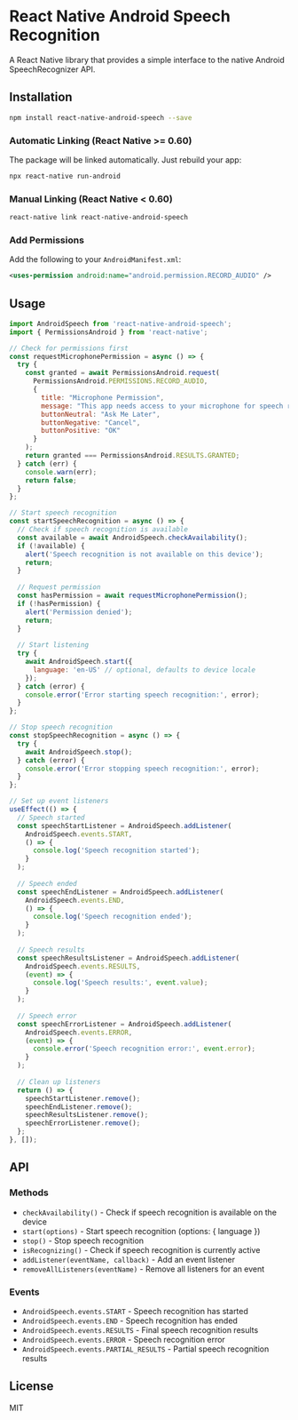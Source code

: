 # React Native Android Speech Recognition

A React Native library that provides a simple interface to the native Android SpeechRecognizer API.

## Installation

```bash
npm install react-native-android-speech --save
```

### Automatic Linking (React Native >= 0.60)

The package will be linked automatically. Just rebuild your app:

```bash
npx react-native run-android
```

### Manual Linking (React Native < 0.60)

```bash
react-native link react-native-android-speech
```

### Add Permissions

Add the following to your `AndroidManifest.xml`:

```xml
<uses-permission android:name="android.permission.RECORD_AUDIO" />
```

## Usage

```javascript
import AndroidSpeech from 'react-native-android-speech';
import { PermissionsAndroid } from 'react-native';

// Check for permissions first
const requestMicrophonePermission = async () => {
  try {
    const granted = await PermissionsAndroid.request(
      PermissionsAndroid.PERMISSIONS.RECORD_AUDIO,
      {
        title: "Microphone Permission",
        message: "This app needs access to your microphone for speech recognition",
        buttonNeutral: "Ask Me Later",
        buttonNegative: "Cancel",
        buttonPositive: "OK"
      }
    );
    return granted === PermissionsAndroid.RESULTS.GRANTED;
  } catch (err) {
    console.warn(err);
    return false;
  }
};

// Start speech recognition
const startSpeechRecognition = async () => {
  // Check if speech recognition is available
  const available = await AndroidSpeech.checkAvailability();
  if (!available) {
    alert('Speech recognition is not available on this device');
    return;
  }
  
  // Request permission
  const hasPermission = await requestMicrophonePermission();
  if (!hasPermission) {
    alert('Permission denied');
    return;
  }
  
  // Start listening
  try {
    await AndroidSpeech.start({
      language: 'en-US' // optional, defaults to device locale
    });
  } catch (error) {
    console.error('Error starting speech recognition:', error);
  }
};

// Stop speech recognition
const stopSpeechRecognition = async () => {
  try {
    await AndroidSpeech.stop();
  } catch (error) {
    console.error('Error stopping speech recognition:', error);
  }
};

// Set up event listeners
useEffect(() => {
  // Speech started
  const speechStartListener = AndroidSpeech.addListener(
    AndroidSpeech.events.START,
    () => {
      console.log('Speech recognition started');
    }
  );
  
  // Speech ended
  const speechEndListener = AndroidSpeech.addListener(
    AndroidSpeech.events.END,
    () => {
      console.log('Speech recognition ended');
    }
  );
  
  // Speech results
  const speechResultsListener = AndroidSpeech.addListener(
    AndroidSpeech.events.RESULTS,
    (event) => {
      console.log('Speech results:', event.value);
    }
  );
  
  // Speech error
  const speechErrorListener = AndroidSpeech.addListener(
    AndroidSpeech.events.ERROR,
    (event) => {
      console.error('Speech recognition error:', event.error);
    }
  );
  
  // Clean up listeners
  return () => {
    speechStartListener.remove();
    speechEndListener.remove();
    speechResultsListener.remove();
    speechErrorListener.remove();
  };
}, []);
```

## API

### Methods

- `checkAvailability()` - Check if speech recognition is available on the device
- `start(options)` - Start speech recognition (options: { language })
- `stop()` - Stop speech recognition
- `isRecognizing()` - Check if speech recognition is currently active
- `addListener(eventName, callback)` - Add an event listener
- `removeAllListeners(eventName)` - Remove all listeners for an event

### Events

- `AndroidSpeech.events.START` - Speech recognition has started
- `AndroidSpeech.events.END` - Speech recognition has ended
- `AndroidSpeech.events.RESULTS` - Final speech recognition results
- `AndroidSpeech.events.ERROR` - Speech recognition error
- `AndroidSpeech.events.PARTIAL_RESULTS` - Partial speech recognition results

## License

MIT
